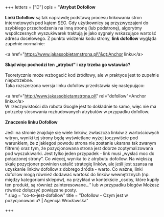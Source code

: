 +++
letters = ["D"]
opis = "<strong>Atrybut Dofollow</strong><br><br><strong>Linki Dofollow</strong> są tak naprawdę podstawą procesu linkowania stron internetowych pod kątem SEO. Gdy użytkownicy są przyzwyczajeni do szybkiego przechodzenia na inną stronę (lub podstronę), algorytmy współczesnych wyszukiwarek traktują je jako sygnały wskazujące wartość adresu docelowego. Z punktu widzenia kodu strony, <strong>link dofollow</strong> wygląda zupełnie normalnie: <br><br>&lt;a href=\"https://www.jakassobietamstrona.pl\"&gt;Anchor linku&lt;/a&gt; <br><br><strong>Skąd więc pochodzi ten „atrybut” i czy trzeba go wstawiać?<br></strong><br>Teoretycznie może wzbogacić kod źródłowy, ale w praktyce jest to zupełnie niepotrzebne. <br>Taka rozszerzona wersja linku dofollow przedstawia się następująco: <br><br>&lt;a href=\"http://www.jakassobietamstrona.pl\" rel=\"dofollow\"&gt;Anchor linku&lt;/a&gt;<br>W rzeczywistości dla robota Google jest to dokładnie to samo, więc nie ma potrzeby stosowania rozbudowanych atrybutów w przypadku dofollow.<br><br><strong>Znaczenie linku Dofollow <br></strong><br>Jeśli na stronie znajduje się wiele linków, zwłaszcza linków z wartościowych witryn, wyniki tej strony będą wyświetlane wyżej (oczywiście pod warunkiem, że z jakiegoś powodu strona nie zostanie ukarana tak zwanym filtrem) oraz tym, że pozycjonowana strona jest dobrze zoptymalizowana pod wyszukiwarki. Jest tylko jeden przypadek - link musi „wysłać moc do połączonej strony”. Co więcej, wynika to z atrybutu dofollow. Na większą skalę pozycjoner powinien ustalić strategię linków, ale jeśli jest szansa na uzyskanie linków dofollow z dobrego źródła - warto. Co ważne, linki dofollow mogą również dodawać wartość do linków wewnętrznych (np. między kategoriami sklepów), na przykład w kontekście „osoby, które kupiły ten produkt, są również zainteresowane…” lub w przypadku blogów Możesz również dołączyć powiązane posty.<br>"
slug = "co-to-jest-dofollow"
title = "Dofollow - Czym jest w pozycjonowaniu? | Agencja Wrocławska"

+++
